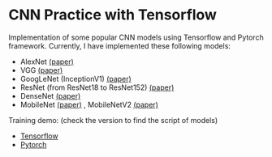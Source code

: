 # CNN Practice with Tensorflow

Implementation of some popular CNN models using Tensorflow and Pytorch framework. Currently, I have implemented these following models:
- AlexNet [(paper)](https://proceedings.neurips.cc/paper/2012/file/c399862d3b9d6b76c8436e924a68c45b-Paper.pdf)
- VGG [(paper)](https://arxiv.org/abs/1409.1556v6)
- GoogLeNet (InceptionV1) [(paper)](https://arxiv.org/abs/1409.4842)
- ResNet (from ResNet18 to ResNet152) [(paper)](https://arxiv.org/abs/1512.03385)
- DenseNet [(paper)](https://arxiv.org/abs/1608.06993)
- MobileNet [(paper)]() , MobileNetV2 [(paper)](https://arxiv.org/abs/1801.04381)

Training demo: (check the version to find the script of models)
- [Tensorflow](https://www.kaggle.com/trngvhong/popular-cnn-architectures-tf-demos)
- [Pytorch](https://www.kaggle.com) 
